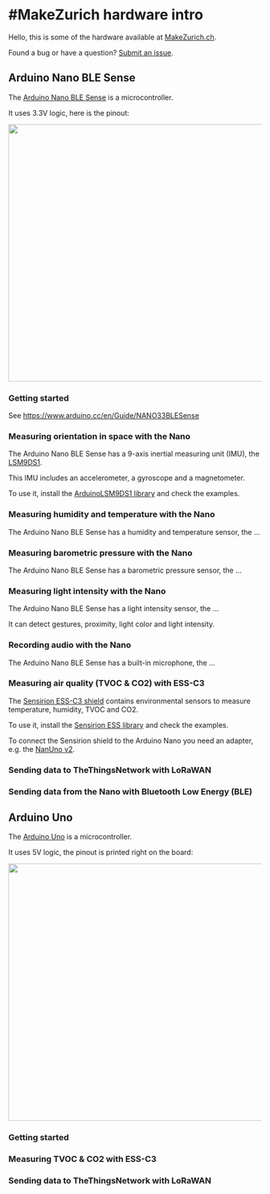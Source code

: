 # #MakeZurich hardware intro
Hello, this is some of the hardware available at [MakeZurich.ch](http://makezurich.ch/).

Found a bug or have a question? [Submit an issue](../../issues).

## Arduino Nano BLE Sense
The [Arduino Nano BLE Sense](https://store.arduino.cc/arduino-nano-33-ble-sense) is a microcontroller.

It uses 3.3V logic, here is the pinout:

<img src="https://live.staticflickr.com/65535/49558575858_893cb7d59e_b.jpg" width="512" style="border-color: coral; border-width: thin;" />

### Getting started

See https://www.arduino.cc/en/Guide/NANO33BLESense

### Measuring orientation in space with the Nano
The Arduino Nano BLE Sense has a 9-axis inertial measuring unit (IMU), the [LSM9DS1](https://www.st.com/resource/en/datasheet/lsm9ds1.pdf).

This IMU includes an accelerometer, a gyroscope and a magnetometer.

To use it, install the [ArduinoLSM9DS1 library](https://www.arduino.cc/en/Reference/ArduinoLSM9DS1) and check the examples.

### Measuring humidity and temperature with the Nano
The Arduino Nano BLE Sense has a humidity and temperature sensor, the ...

### Measuring barometric pressure with the Nano
The Arduino Nano BLE Sense has a barometric pressure sensor, the ...

### Measuring light intensity with the Nano
The Arduino Nano BLE Sense has a light intensity sensor, the ...

It can detect gestures, proximity, light color and light intensity.

### Recording audio with the Nano
The Arduino Nano BLE Sense has a built-in microphone, the ...

### Measuring air quality (TVOC & CO2) with ESS-C3
The [Sensirion ESS-C3 shield](https://developer.sensirion.com/platforms/environmental-sensor-shield/) contains environmental sensors to measure temperature, humidity, TVOC and CO2.

To use it, install the [Sensirion ESS library](https://github.com/Sensirion/arduino-ess) and check the examples.

To connect the Sensirion shield to the Arduino Nano you need an adapter, e.g. the [NanUno v2](https://www.thingiverse.com/thing:4171213).

### Sending data to TheThingsNetwork with LoRaWAN

### Sending data from the Nano with Bluetooth Low Energy (BLE)

## Arduino Uno
The [Arduino Uno](https://store.arduino.cc/arduino-uno-rev3) is a microcontroller.

It uses 5V logic, the pinout is printed right on the board:

<img src="https://store-cdn.arduino.cc/uni/catalog/product/cache/1/image/1040x660/604a3538c15e081937dbfbd20aa60aad/a/0/a000066_featured_3.jpg" width="512" />

### Getting started

### Measuring TVOC & CO2 with ESS-C3

### Sending data to TheThingsNetwork with LoRaWAN

